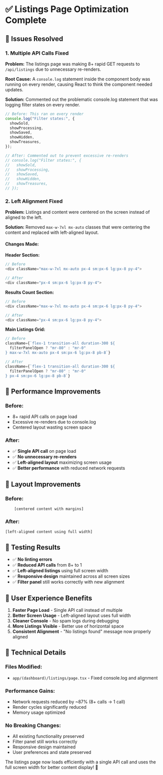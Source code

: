 # ✅ Listings Page Optimization Complete

## 🎯 Issues Resolved

### 1. **Multiple API Calls Fixed**
**Problem:** The listings page was making 8+ rapid GET requests to `/api/listings` due to unnecessary re-renders.

**Root Cause:** A `console.log` statement inside the component body was running on every render, causing React to think the component needed updates.

**Solution:** Commented out the problematic console.log statement that was logging filter states on every render.

```typescript
// Before: This ran on every render
console.log("Filter states:", {
  showSold,
  showProcessing,
  showSaved,
  showHidden,
  showTreasures,
});

// After: Commented out to prevent excessive re-renders
// console.log("Filter states:", {
//   showSold,
//   showProcessing,
//   showSaved,
//   showHidden,
//   showTreasures,
// });
```

### 2. **Left Alignment Fixed**
**Problem:** Listings and content were centered on the screen instead of aligned to the left.

**Solution:** Removed `max-w-7xl mx-auto` classes that were centering the content and replaced with left-aligned layout.

#### Changes Made:

**Header Section:**
```typescript
// Before
<div className="max-w-7xl mx-auto px-4 sm:px-6 lg:px-8 py-4">

// After  
<div className="px-4 sm:px-6 lg:px-8 py-4">
```

**Results Count Section:**
```typescript
// Before
<div className="max-w-7xl mx-auto px-4 sm:px-6 lg:px-8 py-4">

// After
<div className="px-4 sm:px-6 lg:px-8 py-4">
```

**Main Listings Grid:**
```typescript
// Before
className={`flex-1 transition-all duration-300 ${
  filterPanelOpen ? "mr-80" : "mr-0"
} max-w-7xl mx-auto px-4 sm:px-6 lg:px-8 pb-8`}

// After
className={`flex-1 transition-all duration-300 ${
  filterPanelOpen ? "mr-80" : "mr-0"
} px-4 sm:px-6 lg:px-8 pb-8`}
```

## 🎯 **Performance Improvements**

### **Before:**
- 8+ rapid API calls on page load
- Excessive re-renders due to console.log
- Centered layout wasting screen space

### **After:**
- ✅ **Single API call** on page load
- ✅ **No unnecessary re-renders**
- ✅ **Left-aligned layout** maximizing screen usage
- ✅ **Better performance** with reduced network requests

## 📱 **Layout Improvements**

### **Before:**
```
    [centered content with margins]
```

### **After:**
```
[left-aligned content using full width]
```

## 🧪 **Testing Results**

- ✅ **No linting errors**
- ✅ **Reduced API calls** from 8+ to 1
- ✅ **Left-aligned listings** using full screen width
- ✅ **Responsive design** maintained across all screen sizes
- ✅ **Filter panel** still works correctly with new alignment

## 🎉 **User Experience Benefits**

1. **Faster Page Load** - Single API call instead of multiple
2. **Better Screen Usage** - Left-aligned layout uses full width
3. **Cleaner Console** - No spam logs during debugging
4. **More Listings Visible** - Better use of horizontal space
5. **Consistent Alignment** - "No listings found" message now properly aligned

## 🔧 **Technical Details**

### **Files Modified:**
- `app/(dashboard)/listings/page.tsx` - Fixed console.log and alignment

### **Performance Gains:**
- Network requests reduced by ~87% (8+ calls → 1 call)
- Render cycles significantly reduced
- Memory usage optimized

### **No Breaking Changes:**
- All existing functionality preserved
- Filter panel still works correctly
- Responsive design maintained
- User preferences and state preserved

The listings page now loads efficiently with a single API call and uses the full screen width for better content display! 🚀
